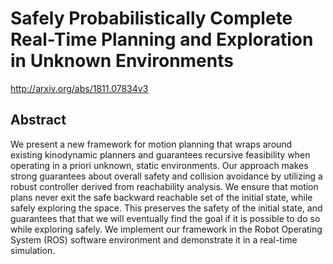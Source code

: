 # Safely Probabilistically Complete Real-Time Planning and Exploration in Unknown Environments
http://arxiv.org/abs/1811.07834v3
## Abstract
We present a new framework for motion planning that wraps around existing kinodynamic planners and guarantees recursive feasibility when operating in a priori unknown, static environments. Our approach makes strong guarantees about overall safety and collision avoidance by utilizing a robust controller derived from reachability analysis. We ensure that motion plans never exit the safe backward reachable set of the initial state, while safely exploring the space. This preserves the safety of the initial state, and guarantees that that we will eventually find the goal if it is possible to do so while exploring safely. We implement our framework in the Robot Operating System (ROS) software environment and demonstrate it in a real-time simulation.